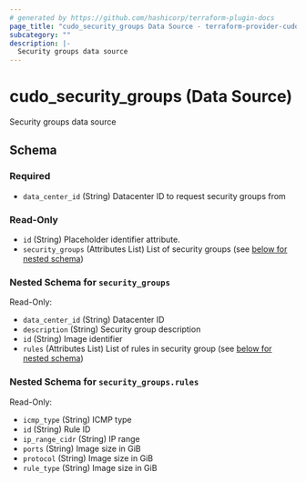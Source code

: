 ```yaml
---
# generated by https://github.com/hashicorp/terraform-plugin-docs
page_title: "cudo_security_groups Data Source - terraform-provider-cudo"
subcategory: ""
description: |-
  Security groups data source
---
```


# cudo_security_groups (Data Source)

Security groups data source



<!-- schema generated by tfplugindocs -->
## Schema

### Required

- `data_center_id` (String) Datacenter ID to request security groups from

### Read-Only

- `id` (String) Placeholder identifier attribute.
- `security_groups` (Attributes List) List of security groups (see [below for nested schema](#nestedatt--security_groups))

<a id="nestedatt--security_groups"></a>
### Nested Schema for `security_groups`

Read-Only:

- `data_center_id` (String) Datacenter ID
- `description` (String) Security group description
- `id` (String) Image identifier
- `rules` (Attributes List) List of rules in security group (see [below for nested schema](#nestedatt--security_groups--rules))

<a id="nestedatt--security_groups--rules"></a>
### Nested Schema for `security_groups.rules`

Read-Only:

- `icmp_type` (String) ICMP type
- `id` (String) Rule ID
- `ip_range_cidr` (String) IP range
- `ports` (String) Image size in GiB
- `protocol` (String) Image size in GiB
- `rule_type` (String) Image size in GiB



